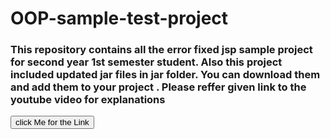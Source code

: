 <h1>OOP-sample-test-project</h1>
<h3>This repository contains all the error fixed jsp sample project for second year 1st semester student. Also this project included updated jar files in jar folder. You can download them and add them to your project . Please reffer given link to the youtube video  for explanations</h3>

<a href = "https://www.youtube.com/watch?v=Q4k_Ims1ewA&list=PLoTs8UpkQUw_J3eiAt82wfilfo3EoI9eL"><button>click Me for the Link</button></a>


